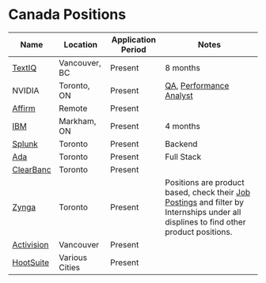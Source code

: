 # Canada Positions
| Name  |  Location |  Application Period |  Notes |
|---|---|---|--|
| [TextIQ](https://www.textiq.com/career?gh_jid=4842589002&gh_src=79c6e7c02us#hs_cos_wrapper_module_160217510986777) | Vancouver, BC | Present | 8 months |
| NVIDIA | Toronto, ON | Present | [QA](https://nvidia.wd5.myworkdayjobs.com/en-US/NVIDIAExternalCareerSite/job/Canada-Toronto/Software-QA-Engineer-Intern---Fall-2021_JR1933351-1?source=jobboardindeed), [Performance Analyst](https://nvidia.wd5.myworkdayjobs.com/en-US/NVIDIAExternalCareerSite/job/Canada-Toronto/Performance-Analyst-Intern---Fall-2021_JR1933341-1?source=jobboardindeed) |
| [Affirm](https://boards.greenhouse.io/affirm/jobs/4326084003) | Remote | Present | |
| [IBM](https://careers.ibm.com/job/12671831/software-engineer-intern-4-months-toronto-ca/) | Markham, ON | Present | 4 months | 
| [Splunk](https://www.splunk.com/en_us/careers/jobs/software-development-engineering-backend-19225.html) | Toronto | Present | Backend | 
| [Ada](https://jobs.lever.co/ada/7c05c9c8-e692-4d13-bef7-6ee7cd5dc08b?lever-source=LinkedInJobs) | Toronto | Present | Full Stack | 
| [ClearBanc](https://boards.greenhouse.io/clearbanc/jobs/4319169003?gh_src=ece650753us) | Toronto | Present | | 
| [Zynga](https://www.zynga.com/job-listing/engineering-intern-central-tech-payments-fall-2021) | Toronto | Present | Positions are product based, check their [Job Postings](https://www.zynga.com/jobs/job-openings/) and filter by Internships under all displines to find other product positions. |
| [Activision](https://careers.activision.com/job/ACPUUSR006687EXTERNAL/Software-Development-Intern-Vancouver) | Vancouver | Present | |
| [HootSuite](https://careers.hootsuite.com/global/en/job/2579789?gh_jid=2579789&gh_src=8tmbhj1) | Various Cities | Present | | 

